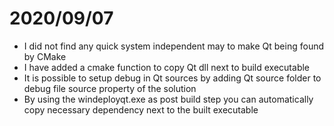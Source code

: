 # 2020/09/07
- I did not find any quick system independent may to make Qt being found by CMake
- I have added a cmake function to copy Qt dll next to build executable
- It is possible to setup debug in Qt sources by adding Qt source folder to debug file source property of the solution
- By using the windeployqt.exe as post build step you can automatically copy necessary dependency next to the built executable